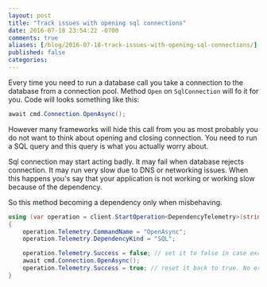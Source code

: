 ```yaml
---
layout: post
title: "Track issues with opening sql connections"
date: 2016-07-18 23:54:22 -0700
comments: true
aliases: [/blog/2016-07-18-track-issues-with-opening-sql-connections/]
published: false
categories: 
---
```

Every time you need to run a database call you take a connection to the database from a connection pool. Method `Open` on `SqlConnection` will fo it for you. Code will looks something like this:

``` csharp
await cmd.Connection.OpenAsync();
```

However many frameworks will hide this call from you as most probably you do not want to think about opening and closing connection. You need to run a SQL query and this query is what you actually worry about. 

Sql connection may start acting badly. It may fail when database rejects connection. It may run very slow due to DNS or networking issues. When this happens you's say that your application is not working or working slow because of the dependency.

So this method becoming a dependency only when misbehaving.

``` csharp
using (var operation = client.StartOperation<DependencyTelemetry>(string.Join(" | ", cmd.Connection.DataSource, cmd.Connection.Database)))
{
    operation.Telemetry.CommandName = "OpenAsync";
    operation.Telemetry.DependencyKind = "SQL";

    operation.Telemetry.Success = false; // set it to false in case exception will be thrown
    await cmd.Connection.OpenAsync();
    operation.Telemetry.Success = true; // reset it back to true. No exceptions happened
}
```